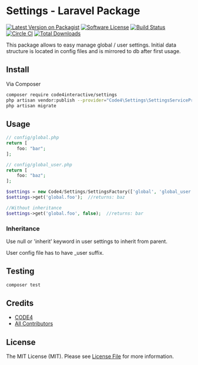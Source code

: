 # Settings - Laravel Package

[![Latest Version on Packagist][ico-version]][link-packagist]
[![Software License][ico-license]](LICENSE)
[![Build Status][ico-travis]][link-travis]
[![Circle CI][ico-circle]](https://circleci.com/gh/code4interactive/settings/tree/master)
[![Total Downloads][ico-downloads]][link-downloads]

This package allows to easy manage global / user settings. Initial data structure is located in config files
and is mirrored to db after first usage.

## Install

Via Composer

``` bash
composer require code4interactive/settings
php artisan vendor:publish --provider="Code4\Settings\SettingsServiceProvider"
php artisan migrate
```

## Usage

``` php
// config/global.php
return [
    foo: "bar";
];

// config/global_user.php
return [
    foo: "baz";
];

$settings = new Code4/Settings/SettingsFactory(['global', 'global_user'], $user_id, $prefix, (bool) $lazyLoading);
$settings->get('global.foo');  //returns: baz

//Without inheritance
$settings->get('global.foo', false);  //returns: bar
```


### Inheritance

Use null or 'inherit' keyword in user settings to inherit from parent.

User config file has to have _user suffix.

## Testing

``` bash
composer test
```

## Credits

- [CODE4][link-author]
- [All Contributors][link-contributors]

## License

The MIT License (MIT). Please see [License File](LICENSE.md) for more information.

[ico-version]: https://img.shields.io/packagist/v/code4interactive/settings.svg?style=flat-square
[ico-license]: https://img.shields.io/github/license/code4interactive/settings.svg?style=flat-square
[ico-travis]: https://img.shields.io/travis/code4interactive/settings/master.svg?style=flat-square
[ico-circle]: https://circleci.com/gh/code4interactive/settings/tree/master.svg?style=svg
[ico-downloads]: https://img.shields.io/packagist/dt/code4interactive/settings.svg?style=flat-square
[link-packagist]: https://packagist.org/packages/code4interactive/settings

[link-travis]: https://travis-ci.org/code4interactive/settings
[link-downloads]: https://packagist.org/packages/code4interactive/settings
[link-author]: https://github.com/code4interactive
[link-contributors]: ../../contributors


